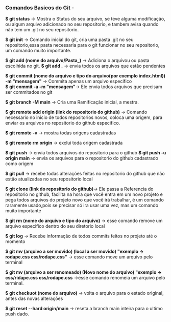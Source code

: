 ### Comandos Basicos do Git -

**$ git status** -> Mostra o Status do seu arquivo, se teve alguma modificação, ou algum arquivo adicionado no seu repositorio, e tambem avisa quando não tem um .git no seu repositorio.

**$ git init** -> Comando inicial do git, cria uma pasta .git no seu repositorio,essa pasta necessaria para o git funcionar no seu repositorio, um comando muito importante.

**$ git add (nome do arquivo/Pasta_)** -> Adiciona o arquivou ou pasta escolhida no git.
**$ git add .** -> envia todos os arquivos que estão pendentes

**$ git commit (nome do arquivo e tipo do arquivo(por exemplo index.html)) -m "mensagem"** -> Commita apenas um arquivo especifico                   
**$ git commit -a -m "mensagem"**-> Ele envia todos arquivos que precisam ser commitados no git

**$ git branch -M main** -> Cria uma Ramificação inicial, a mestra.

**$ git remote add origin (link do repositorio do github)** -> Comando necessario no inicio de todos repositorios novos, coloca uma origem, para enviar os arquivos no repositorio do github especifico.

**$ git remote -v** -> mostra todas origens cadastradas

**$ git remote rm origin** -> exclui toda origem cadastrada

**$ git push** -> envia todos arquivos do repositorio para o github
**$ git push -u origin main** -> envia os arquivos para o repositorio do github cadastrado como origem

**$ git pull** -> recebe todas alterações feitas no repositorio do github que não estão atualizadas no seu repositorio local

**$ git clone (link do repositorio do github)**-> Ele passa a Referencia do repositorio no github, facilita na hora que você entra em um novo projeto e pega todos arquivos do projeto novo que você irá trabalhar, é um comando raramente usado,pois se precisar só ira usar uma vez, mas um comando muito importante

**$ git rm (nome do arquivo e tipo do arquivo)** -> esse comando remove um arquivo especifico dentro do seu diretorio local

**$ git log** -> Recebe informação de todos commits feitos no projeto até o momento

**$ git mv (arquivo a ser movido) (local a ser movido) "exemplo -> rodape.css css/rodape.css"** -> esse comando move um arquivo pelo terminal 

**$ git mv (arquivo a ser renomeado) (Novo nome do arquivo) "exemplo -> css/ridape.css css/rodape.css** 
->esse comando renomeia um arquivo pelo terminal.

**$ git checkuot (nome do arquivo)** -> volta o arquivo para o estado original, antes das novas alterações

**$ git reset --hard origin/main** -> reseta a branch main inteira para o ultimo push dado.
